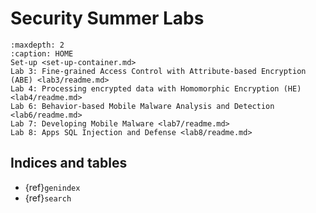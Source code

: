 # Security Summer Labs

```{toctree}
:maxdepth: 2
:caption: HOME
Set-up <set-up-container.md>
Lab 3: Fine-grained Access Control with Attribute-based Encryption (ABE) <lab3/readme.md>
Lab 4: Processing encrypted data with Homomorphic Encryption (HE) <lab4/readme.md>
Lab 6: Behavior-based Mobile Malware Analysis and Detection <lab6/readme.md>
Lab 7: Developing Mobile Malware <lab7/readme.md>
Lab 8: Apps SQL Injection and Defense <lab8/readme.md>
```

## Indices and tables

- {ref}`genindex`
- {ref}`search`
